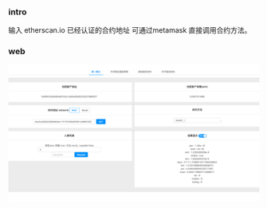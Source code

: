 
### intro

输入 etherscan.io 已经认证的合约地址
可通过metamask 直接调用合约方法。

### web

![Image text](https://github.com/cowkeys/ethcontract-calling-web/blob/com/common.png)
